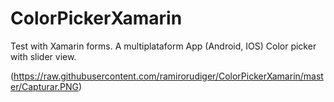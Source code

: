 # ColorPickerXamarin
Test with Xamarin forms. A multiplataform App  (Android, IOS) Color picker with slider view.

(https://raw.githubusercontent.com/ramirorudiger/ColorPickerXamarin/master/Capturar.PNG)
